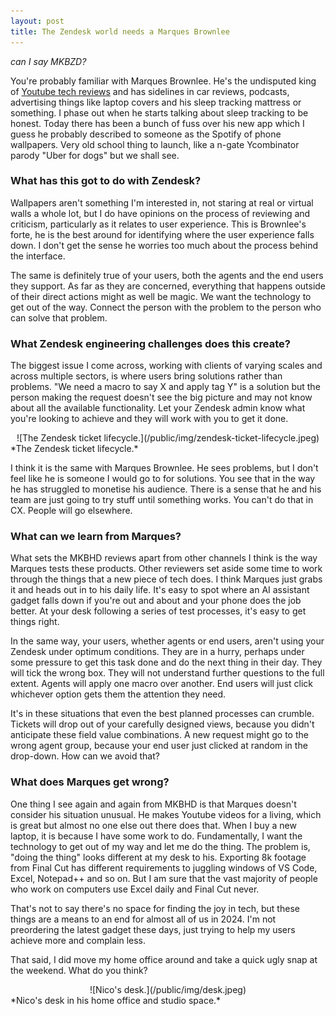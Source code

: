 ```yaml
---
layout: post
title: The Zendesk world needs a Marques Brownlee
---
```

*can I say MKBZD?*

You're probably familiar with Marques Brownlee. He's the undisputed king of [Youtube tech reviews](https://www.youtube.com/@mkbhd) and has sidelines in car reviews, podcasts, advertising things like laptop covers and his sleep tracking mattress or something. I phase out when he starts talking about sleep tracking to be honest. Today there has been a bunch of fuss over his new app<!--excerpt-end--> which I guess he probably described to someone as the Spotify of phone wallpapers. Very old school thing to launch, like a n-gate Ycombinator parody "Uber for dogs" but we shall see.

### What has this got to do with Zendesk?

Wallpapers aren't something I'm interested in, not staring at real or virtual walls a whole lot, but I do have opinions on the process of reviewing and criticism, particularly as it relates to user experience. This is Brownlee's forte, he is the best around for identifying where the user experience falls down. I don't get the sense he worries too much about the process behind the interface.

The same is definitely true of your users, both the agents and the end users they support. As far as they are concerned, everything that happens outside of their direct actions might as well be magic. We want the technology to get out of the way. Connect the person with the problem to the person who can solve that problem.

### What Zendesk engineering challenges does this create?

The biggest issue I come across, working with clients of varying scales and across multiple sectors, is where users bring solutions rather than problems. "We need a macro to say X and apply tag Y" is a solution but the person making the request doesn't see the big picture and may not know about all the available functionality. Let your Zendesk admin know what you're looking to achieve and they will work with you to get it done.

<div style="text-align: center;">
![The Zendesk ticket lifecycle.](/public/img/zendesk-ticket-lifecycle.jpeg)
</div>
*The Zendesk ticket lifecycle.*

I think it is the same with Marques Brownlee. He sees problems, but I don't feel like he is someone I would go to for solutions. You see that in the way he has struggled to monetise his audience. There is a sense that he and his team are just going to try stuff until something works. You can't do that in CX. People will go elsewhere.

### What can we learn from Marques?

What sets the MKBHD reviews apart from other channels I think is the way Marques tests these products. Other reviewers set aside some time to work through the things that a new piece of tech does. I think Marques just grabs it and heads out in to his daily life. It's easy to spot where an AI assistant gadget falls down if you're out and about and your phone does the job better. At your desk following a series of test processes, it's easy to get things right.

In the same way, your users, whether agents or end users, aren't using your Zendesk under optimum conditions. They are in a hurry, perhaps under some pressure to get this task done and do the next thing in their day. They will tick the wrong box. They will not understand further questions to the full extent. Agents will apply one macro over another. End users will just click whichever option gets them the attention they need.

It's in these situations that even the best planned processes can crumble. Tickets will drop out of your carefully designed views, because you didn't anticipate these field value combinations. A new request might go to the wrong agent group, because your end user just clicked at random in the drop-down. How can we avoid that?

### What does Marques get wrong?

One thing I see again and again from MKBHD is that Marques doesn't consider his situation unusual. He makes Youtube videos for a living, which is great but almost no one else out there does that. When I buy a new laptop, it is because I have some work to do. Fundamentally, I want the technology to get out of my way and let me do the thing. The problem is, "doing the thing" looks different at my desk to his. Exporting 8k footage from Final Cut has different requirements to juggling windows of VS Code, Excel, Notepad++ and so on. But I am sure that the vast majority of people who work on computers use Excel daily and Final Cut never.

That's not to say there's no space for finding the joy in tech, but these things are a means to an end for almost all of us in 2024. I'm not preordering the latest gadget these days, just trying to help my users achieve more and complain less.

That said, I did move my home office around and take a quick ugly snap at the weekend. What do you think?

<div style="text-align: center;">
![Nico's desk.](/public/img/desk.jpeg)
</div>
*Nico's desk in his home office and studio space.*